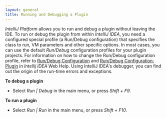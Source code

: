 ```yaml
---
layout: general
title: Running and Debugging a Plugin
---
```





*IntelliJ Platform* allows you to run and debug a plugin without leaving the IDE.
To run or debug the plugin from within *IntelliJ IDEA*, you need a configured special profile (a Run/Debug configuration) that specifies the class to run, VM parameters and other specific options.
In most cases, you can use the default *Run\/Debug* configuration profiles for your plugin projects.
For information on how to change the Run/Debug configuration profile, refer to
[Run/Debug Configuration](http://www.jetbrains.com/idea/webhelp/run-debug-configuration.html)
and
[Run/Debug Configuration: Plugin](http://www.jetbrains.com/idea/webhelp/run-debug-configuration-plugin.html)
in *Intellij IDEA* Web Help.
Using IntelliJ IDEA's debugger, you can find out the origin of the run-time errors and exceptions.

**To debug a plugin**

*  Select *Run \| Debug* in the main menu, or press *Shift + F9*.

**To run a plugin**

*  Select *Run \| Run* in the main menu, or press *Shift + F10*.
